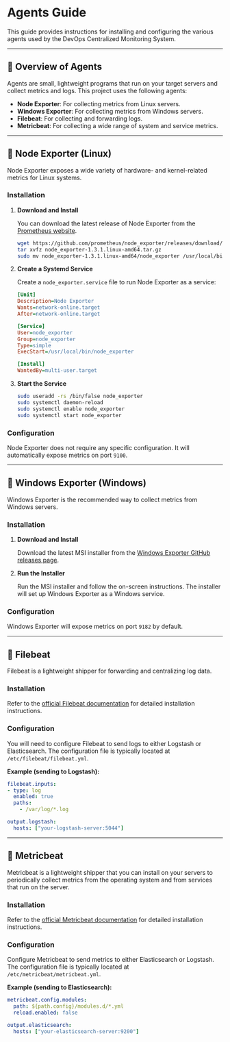 # Agents Guide

This guide provides instructions for installing and configuring the various agents used by the DevOps Centralized Monitoring System.

---

## 🔹 Overview of Agents

Agents are small, lightweight programs that run on your target servers and collect metrics and logs. This project uses the following agents:

-   **Node Exporter**: For collecting metrics from Linux servers.
-   **Windows Exporter**: For collecting metrics from Windows servers.
-   **Filebeat**: For collecting and forwarding logs.
-   **Metricbeat**: For collecting a wide range of system and service metrics.

---

## 🔹 Node Exporter (Linux)

Node Exporter exposes a wide variety of hardware- and kernel-related metrics for Linux systems.

### Installation

1.  **Download and Install**

    You can download the latest release of Node Exporter from the [Prometheus website](https://prometheus.io/download/#node_exporter).

    ```bash
    wget https://github.com/prometheus/node_exporter/releases/download/v1.3.1/node_exporter-1.3.1.linux-amd64.tar.gz
    tar xvfz node_exporter-1.3.1.linux-amd64.tar.gz
    sudo mv node_exporter-1.3.1.linux-amd64/node_exporter /usr/local/bin/
    ```

2.  **Create a Systemd Service**

    Create a `node_exporter.service` file to run Node Exporter as a service:

    ```ini
    [Unit]
    Description=Node Exporter
    Wants=network-online.target
    After=network-online.target

    [Service]
    User=node_exporter
    Group=node_exporter
    Type=simple
    ExecStart=/usr/local/bin/node_exporter

    [Install]
    WantedBy=multi-user.target
    ```

3.  **Start the Service**

    ```bash
    sudo useradd -rs /bin/false node_exporter
    sudo systemctl daemon-reload
    sudo systemctl enable node_exporter
    sudo systemctl start node_exporter
    ```

### Configuration

Node Exporter does not require any specific configuration. It will automatically expose metrics on port `9100`.

---

## 🔹 Windows Exporter (Windows)

Windows Exporter is the recommended way to collect metrics from Windows servers.

### Installation

1.  **Download and Install**

    Download the latest MSI installer from the [Windows Exporter GitHub releases page](https://github.com/prometheus-community/windows_exporter/releases).

2.  **Run the Installer**

    Run the MSI installer and follow the on-screen instructions. The installer will set up Windows Exporter as a Windows service.

### Configuration

Windows Exporter will expose metrics on port `9182` by default.

---

## 🔹 Filebeat

Filebeat is a lightweight shipper for forwarding and centralizing log data.

### Installation

Refer to the [official Filebeat documentation](https://www.elastic.co/guide/en/beats/filebeat/current/filebeat-installation-configuration.html) for detailed installation instructions.

### Configuration

You will need to configure Filebeat to send logs to either Logstash or Elasticsearch. The configuration file is typically located at `/etc/filebeat/filebeat.yml`.

**Example (sending to Logstash):**

```yaml
filebeat.inputs:
- type: log
  enabled: true
  paths:
    - /var/log/*.log

output.logstash:
  hosts: ["your-logstash-server:5044"]
```

---

## 🔹 Metricbeat

Metricbeat is a lightweight shipper that you can install on your servers to periodically collect metrics from the operating system and from services that run on the server.

### Installation

Refer to the [official Metricbeat documentation](https://www.elastic.co/guide/en/beats/metricbeat/current/metricbeat-installation-configuration.html) for detailed installation instructions.

### Configuration

Configure Metricbeat to send metrics to either Elasticsearch or Logstash. The configuration file is typically located at `/etc/metricbeat/metricbeat.yml`.

**Example (sending to Elasticsearch):**

```yaml
metricbeat.config.modules:
  path: ${path.config}/modules.d/*.yml
  reload.enabled: false

output.elasticsearch:
  hosts: ["your-elasticsearch-server:9200"]
```
